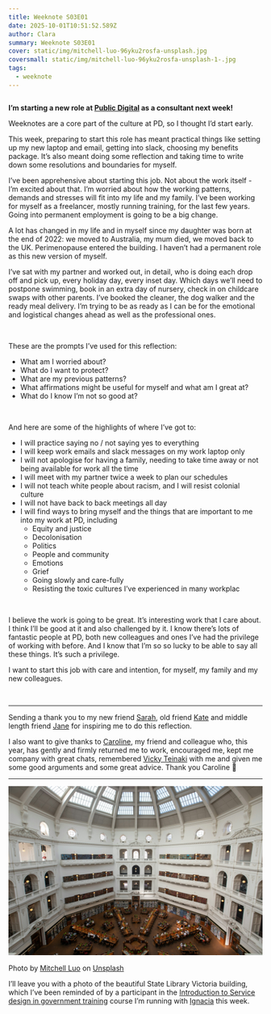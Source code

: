 ```yaml
---
title: Weeknote S03E01
date: 2025-10-01T10:51:52.589Z
author: Clara
summary: Weeknote S03E01
cover: static/img/mitchell-luo-96yku2rosfa-unsplash.jpg
coversmall: static/img/mitchell-luo-96yku2rosfa-unsplash-1-.jpg
tags:
  - weeknote
---
```

```

```

**I’m starting a new role at [Public Digital](https://public.digital/) as a consultant next week!** 

Weeknotes are a core part of the culture at PD, so I thought I’d start early.

This week, preparing to start this role has meant practical things like setting up my new laptop and email, getting into slack, choosing my benefits package. It’s also meant doing some reflection and taking time to write down some resolutions and boundaries for myself.

I’ve been apprehensive about starting this job. Not about the work itself - I’m excited about that. I’m worried about how the working patterns, demands and stresses will fit into my life and my family. I’ve been working for myself as a freelancer, mostly running training, for the last few years. Going into permanent employment is going to be a big change.

A lot has changed in my life and in myself since my daughter was born at the end of 2022: we moved to Australia, my mum died, we moved back to the UK. Perimenopause entered the building. I haven’t had a permanent role as this new version of myself.

I’ve sat with my partner and worked out, in detail, who is doing each drop off and pick up, every holiday day, every inset day. Which days we’ll need to postpone swimming, book in an extra day of nursery, check in on childcare swaps with other parents. I’ve booked the cleaner, the dog walker and the ready meal delivery. I’m trying to be as ready as I can be for the emotional and logistical changes ahead as well as the professional ones.

*<br />*

These are the prompts I’ve used for this reflection:

* What am I worried about?
* What do I want to protect?
* What are my previous patterns?
* What affirmations might be useful for myself and what am I great at?
* What do I know I’m not so good at?

 <br />

And here are some of the highlights of where I’ve got to:

* I will practice saying no / not saying yes to everything
* I will keep work emails and slack messages on my work laptop only
* I will not apologise for having a family, needing to take time away or not being available for work all the time
* I will meet with my partner twice a week to plan our schedules
* I will not teach white people about racism, and I will resist colonial culture
* I will not have back to back meetings all day
* I will find ways to bring myself and the things that are important to me into my work at PD, including
  - Equity and justice
  - Decolonisation
  - Politics
  - People and community
  - Emotions
  - Grief
  - Going slowly and care-fully
  - Resisting the toxic cultures I’ve experienced in many workplac

<br />

I believe the work is going to be great. It’s interesting work that I care about. I think I’ll be good at it and also challenged by it. I know there’s lots of fantastic people at PD, both new colleagues and ones I’ve had the privilege of working with before. And I know that I’m so so lucky to be able to say all these things. It’s such a privilege.

I want to start this job with care and intention, for myself, my family and my new colleagues.

 <br />

- - -

Sending a thank you to my new friend [Sarah](https://www.linkedin.com/in/sarah-clive/), old friend  [Kate](https://bsky.app/profile/kateiw.bsky.social) and middle length friend [Jane](https://www.linkedin.com/in/janemartincreativesocialchange/) for inspiring me to do this reflection. 

I also want to give thanks to [Caroline](https://www.effortmark.co.uk/blog/), my friend and colleague who, this year, has gently and firmly returned me to work, encouraged me, kept me company with great chats, remembered [Vicky Teinaki](https://www.vickyteinaki.com/about/) with me and given me some good arguments and some great advice. Thank you Caroline 💖

- - -



![A photo of a hexagonal building with a glass arched ceiling. It's a library with wooden desks in a start shape. It looks peaceful and beautiful. ](/static/img/mitchell-luo-96yku2rosfa-unsplash.jpg "State library of Victoria")

Photo by [Mitchell Luo](https://unsplash.com/@mitchel3uo?utm_content=creditCopyText&utm_medium=referral&utm_source=unsplash) on [Unsplash](https://unsplash.com/photos/a-large-library-filled-with-lots-of-books-96yKU2ROSFA?utm_content=creditCopyText&utm_medium=referral&utm_source=unsplash)

I’ll leave you with a photo of the beautiful State Library Victoria building, which I’ve been reminded of by a participant in the [Introduction to Service design in government training](https://claragreo.com/training/) course I’m running with [Ignacia](https://ignaciaorellana.com/) this week.